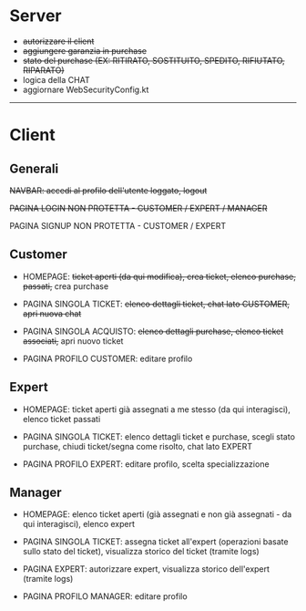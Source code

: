 # Server

- ~~autorizzare il client~~
- ~~aggiungere garanzia in purchase~~
- ~~stato del purchase (EX: RITIRATO, SOSTITUITO, SPEDITO, RIFIUTATO, RIPARATO)~~
- logica della CHAT
- aggiornare WebSecurityConfig.kt

-------------------------------------------------------------------------------

# Client

## Generali

~~NAVBAR: accedi al profilo dell'utente loggato, logout~~

~~PAGINA LOGIN NON PROTETTA - CUSTOMER / EXPERT / MANAGER~~

PAGINA SIGNUP NON PROTETTA - CUSTOMER / EXPERT

## Customer

- HOMEPAGE: ~~ticket aperti (da qui modifica), crea ticket, elenco purchase, passati,~~ crea purchase
- PAGINA SINGOLA TICKET: ~~elenco dettagli ticket, chat lato CUSTOMER, apri nuova chat~~
- PAGINA SINGOLA ACQUISTO: ~~elenco dettagli purchase, elenco ticket associati,~~ apri nuovo ticket

- PAGINA PROFILO CUSTOMER: editare profilo

## Expert

- HOMEPAGE: ticket aperti già assegnati a me stesso (da qui interagisci), elenco ticket passati
- PAGINA SINGOLA TICKET: elenco dettagli ticket e purchase, scegli stato purchase, chiudi ticket/segna come risolto, chat lato EXPERT

- PAGINA PROFILO EXPERT: editare profilo, scelta specializzazione

## Manager

- HOMEPAGE: elenco ticket aperti (già assegnati e non già assegnati - da qui interagisci), elenco expert
- PAGINA SINGOLA TICKET: assegna ticket all'expert (operazioni basate sullo stato del ticket), visualizza storico del ticket (tramite logs)
- PAGINA EXPERT: autorizzare expert, visualizza storico dell'expert (tramite logs)

- PAGINA PROFILO MANAGER: editare profilo